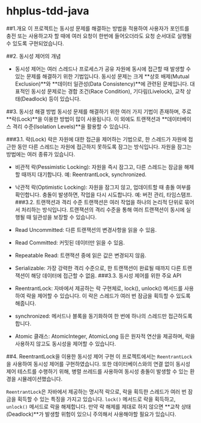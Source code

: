 # hhplus-tdd-java
##1.개요
이 프로젝트는 동시성 문제를 해결하는 방법을 적용하여 사용자가 포인트를 충전 또는 사용하고자 할 때에 여러 요청이 한번에 들어오더라도 요청 순서대로 실행될 수 있도록 구현되었습니다.

##2. 동시성 제어의 개념
- 동시성 제어는 여러 스레드나 프로세스가 공유 자원에 동시에 접근할 때 발생할 수 있는 문제를 해결하기 위한 기법입니다. 동시성 문제는 크게 **상호 배제(Mutual Exclusion)**와 **데이터 일관성(Data Consistency)**에 관련된 문제입니다. 대표적인 동시성 문제로는 경합 조건(Race Condition), 기다림(Livelock), 교착 상태(Deadlock) 등이 있습니다.

##3. 동시성 해결 방법
 동시성 문제를 해결하기 위한 여러 가지 기법이 존재하며, 주로 **락(Lock)**을 이용한 방법이 많이 사용됩니다. 이 외에도 트랜잭션과 **데이터베이스 격리 수준(Isolation Levels)**을 활용할 수 있습니다.

###3.1. 락(Lock)
락은 자원에 대한 접근을 제어하는 기법으로, 한 스레드가 자원에 접근한 동안 다른 스레드는 자원에 접근하지 못하도록 잠그는 방식입니다. 자원을 잠그는 방법에는 여러 종류가 있습니다.

- 비관적 락(Pessimistic Locking):
자원을 즉시 잠그고, 다른 스레드는 잠금을 해제할 때까지 대기합니다.
예: ReentrantLock, synchronized.

- 낙관적 락(Optimistic Locking):
자원을 잠그지 않고, 업데이트할 때 충돌 여부를 확인합니다. 충돌이 발생하면, 작업을 다시 시도합니다.
예: 버전 관리, 타임스탬프.
###3.2. 트랜잭션과 격리 수준
 트랜잭션은 여러 작업을 하나의 논리적 단위로 묶어서 처리하는 방식입니다. 트랜잭션의 격리 수준을 통해 여러 트랜잭션이 동시에 실행될 때 일관성을 보장할 수 있습니다.

- Read Uncommitted: 다른 트랜잭션의 변경사항을 읽을 수 있음.
- Read Committed: 커밋된 데이터만 읽을 수 있음.
- Repeatable Read: 트랜잭션 중에 읽은 값은 변경되지 않음.
- Serializable: 가장 강력한 격리 수준으로, 한 트랜잭션이 완료될 때까지 다른 트랜잭션이 해당 데이터에 접근할 수 없음.
###3.3. 동시성 제어를 위한 주요 API
- ReentrantLock: 자바에서 제공하는 락 구현체로, lock(), unlock() 메서드를 사용하여 락을 제어할 수 있습니다. 이 락은 스레드가 여러 번 잠금을 획득할 수 있도록 해줍니다.

- synchronized: 메서드나 블록을 동기화하여 한 번에 하나의 스레드만 접근하도록 합니다.

- Atomic 클래스: AtomicInteger, AtomicLong 등은 원자적 연산을 제공하며, 락을 사용하지 않고도 동시성을 제어할 수 있습니다.

##4. ReentrantLock을 이용한 동시성 제어 구현
이 프로젝트에서는 `ReentrantLock`을 사용하여 동시성 제어를 구현하였습니다. 또한 데이터베이스와의 연결 없이 동시성 제어 테스트를 수행하기 위해, 병렬 쓰레드를 사용하여 동시성 충돌이 발생할 수 있는 환경을 시뮬레이션했습니다.

`ReentrantLock`은 자바에서 제공하는 명시적 락으로, 락을 획득한 스레드가 여러 번 잠금을 획득할 수 있는 특징을 가지고 있습니다. `lock()` 메서드로 락을 획득하고, `unlock()` 메서드로 락을 해제합니다. 만약 락 해제를 제대로 하지 않으면 **교착 상태(Deadlock)**가 발생할 위험이 있으니 주의해서 사용해야할 필요가 있습니다.
